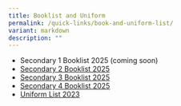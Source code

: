 ```yaml
---
title: Booklist and Uniform
permalink: /quick-links/book-and-uniform-list/
variant: markdown
description: ""
---
```

* Secondary 1 Booklist 2025 (coming soon)
* [Secondary 2 Booklist 2025](/files/Booklist/NHHS_SEC_2_2025.pdf)
* [Secondary 3 Booklist 2025](/files/Booklist/NHHS_SEC_3_2025.pdf)
* [Secondary 4 Booklist 2025](/files/Booklist/NHHS_SEC_4_2025.pdf)
* [Uniform List 2023](/files/Uniform%20list/NHHS_Uniform_List_2023.pdf)